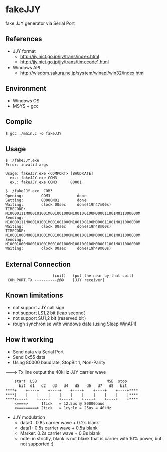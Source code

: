# fakeJJY
fake JJY generator via Serial Port

## References
* JJY format
  * http://jjy.nict.go.jp/jjy/trans/index.html
  * http://jjy.nict.go.jp/jjy/trans/timecode1.html
* Windows API
  * http://wisdom.sakura.ne.jp/system/winapi/win32/index.html

## Environment
+ Windows OS
+ MSYS + gcc

## Compile
```
$ gcc ./main.c -o fakeJJY
```
 
## Usage
```
$ ./fakeJJY.exe
Error: invalid args

Usage: fakeJJY.exe <COMPORT> [BAUDRATE]
  ex.: fakeJJY.exe COM3
  ex.: fakeJJY.exe COM3      80001
```
 
```
$ ./fakeJJY.exe  COM3
Opening:        COM3            done
Setting:        80000N81        done
Waiting:        clock 00sec     done(19h47m00s)
TIMECODE:       M10000111M000101001M001001000M100100100M000011001M011000000M
Sending:        M10000111M000101001M001001000M100100100M000011001M011000000M
Waiting:        clock 00sec     done(19h48m00s)
TIMECODE:       M10001000M000101001M001001000M100100100M000011001M011000000M
Sending:        M10001000M000101001M001001000M100100100M000011001M011000000M
Waiting:        clock 00sec     done(19h49m00s)
```

## External Connection
```
                     (coil)   (put the near by that coil)
 COM_PORT.TX ----------@@@    [JJY receiver] 
```

## Known limitations
+ not support JJY call sign
+ not support LS1,2 bit (leap second)
+ not support SU1,2 bit (reserved bit)
+ rough synchronise with windows date (using Sleep WinAPI)

## How it working
+ Send data via Serial Port
+ Send 0x55 data
+ Using 80000 baudrate, StopBit 1, Non-Parity

---> Tx line output the 40kHz JJY carrier wave

```
    start  LSB                               MSB  stop
      bit  d1   d2   d3   d4   d5   d6   d7   d8   bit
****+    +----+    +----+    +----+    +----+    +----+****
****|    |    |    |    |    |    |    |    |    |    |****
****+----+    +----+    +----+    +----+    +----+    +****
    <====>      1tick   = 12.5us @ 80000baud
    <=========> 2tick   = 1cycle = 25us = 40kHz
```

+ JJY modulation
  + data0 : 0.8s carrier wave + 0.2s blank
  + data1 : 0.5s carrier wave + 0.5s blank
  + Marker: 0.2s carrier wave + 0.8s blank
  + note: in strictly, blank is not blank that is carrier with 10% power, but not supported :)
  
